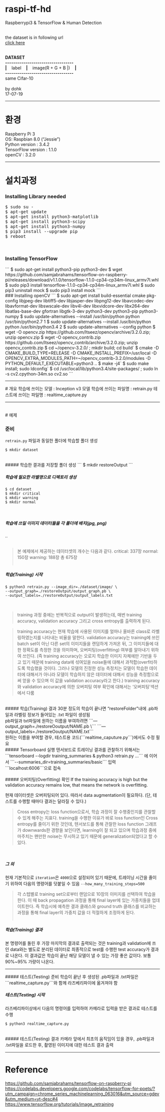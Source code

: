 # raspi-tf-hd
Raspberrypi3 &amp; TensorFlow &amp; Human Detection<br><br>

the dataset is in following url<br>
<a href="https://drive.google.com/open?id=0B1JtZvJSgzd1QW1yYVhGUU5QSkE">click here</a><br><br>


<strong>DATASET</strong><br>
<strong>----------------------------------</strong><br>
<strong>|</strong>&nbsp;&nbsp;&nbsp;&nbsp;label&nbsp;&nbsp;&nbsp;&nbsp;<strong>|</strong>&nbsp;&nbsp;&nbsp;&nbsp;image(R + G + B |)&nbsp;&nbsp;&nbsp;&nbsp;<strong>|</strong><br>
<strong>----------------------------------</strong><br>
same Cifar-10<br>
<br>
by dohk<br>
17-07-19<br>

<hr/>
<h1> 환경 </h1>
Raspberry Pi 3 <br>
OS: Raspbian 8.0 (“Jessie”)<br>
Python version : 3.4.2<br>
TensorFlow version : 1.1.0<br>
openCV : 3.2.0<br>
<hr/>
<h1> 설치과정</h1>

<h3> Installing Library needed </h3>
<pre>
$ sudo su -
$ apt-get update
$ apt-get install python3-matplotlib
$ apt-get install python3-scipy
$ apt-get install python3-numpy
$ pip3 install --upgrade pip
$ reboot
</pre>

<br>
<h3> Installing TensorFlow </h3>
```
$ sudo apt-get install python3-pip python3-dev
$ wget https://github.com/samjabrahams/tensorflow-on-raspberry-pi/releases/download/v1.1.0/tensorflow-1.1.0-cp34-cp34m-linux_armv7l.whl
$ sudo pip3 install tensorflow-1.1.0-cp34-cp34m-linux_armv7l.whl
$ sudo pip3 uninstall mock
$ sudo pip3 install mock
```
<br>
### Installing openCV
```
$ sudo apt-get install build-essential cmake pkg-config libjpeg-dev libtiff5-dev libjasper-dev libpng12-dev libavcodec-dev libavformat-dev libswscale-dev libv4l-dev libxvidcore-dev libx264-dev libatlas-base-dev gfortran libgtk-3-dev python3-dev python3-pip python3-numpy
$ sudo update-alternatives --install /usr/bin/python python /usr/bin/python2.7 1
$ sudo update-alternatives --install /usr/bin/python python /usr/bin/python3.4 2
$ sudo update-alternatives --config python
$ wget -O opencv.zip https://github.com/Itseez/opencv/archive/3.2.0.zip; unzip opencv.zip
$ wget -O opencv_contrib.zip https://github.com/Itseez/opencv_contrib/archive/3.2.0.zip; unzip opencv_contrib.zip
$ cd ~/opencv-3.2.0/ ; mkdir build; cd build`
$ cmake -D CMAKE_BUILD_TYPE=RELEASE -D CMAKE_INSTALL_PREFIX=/usr/local -D OPENCV_EXTRA_MODULES_PATH=~/opencv_contrib-3.2.0/modules -D PYTHON_DEFAULT_EXECUTABLE=python3 ..
$ make -j4`
$ sudo make install; sudo ldconfig`
$ cd /usr/local/lib/python3.4/site-packages/ ; sudo ln -s cv2.cpython-34m.so cv2.so
```
<br>
<hr/>
# 개요
학습에 쓰이는 모델 : Inception v3 모델
학습에 쓰이는 파일명 : retrain.py
테스트에 쓰이는 파일명 : realtime_capture.py
<hr/>
<br>
# 예제
<br>

### 준비
```retrain.py``` 파일과 동일한 폴더에 학습할 폴더 생성
```
$ mkdir dataset
```
<br>
##### 학습한 결과를 저장할 폴더 생성
```
$ mkdir restoreOutput
```
<br>

##### 학습에 필요한 라벨명으로 디렉토리 생성
```
$ cd dataset
$ mkdir critical
$ mkdir warning
$ mkdir normal
```
<br>

##### 학습에 쓰일 이미지 데이터들을 각 폴더에 배치(jpg, png)
..
<br>
<br>

> 본 예제에서 제공하는 데이터셋의 개수는 다음과 같다.
> critical: 337장
> normal: 150장
> warning: 188장
> 총 675장
<br><br>
##### 학습(Training) 시작
```
$ python3 retrain.py --image_dir=./dataset/image/ \
--output_graph=./restoreOutput/output_graph.pb \
--output_labels=./restoreOutput/output_labels.txt
```
<br>

> training 과정 중에는 반복적으로 output이 발생하는데, 매번 training accuracy, validation accuracy 그리고 cross entropy를 출력하게 된다.

> training accuracy는 현재 학습에 사용된 이미지를 얼마나 올바른 class로 라벨링하였는지를 나타내는 비율을 말한다.
> validation accuracy는 training에 쓰인 batch set이 아닌 다른 set의 이미지들을 랜덤하게 가져온 뒤, 그 이미지들에 대한 정확도를 측정한 것을 의미하며, 오버피팅(overfitting) 여부를 알아내기 위하여 쓰인다.
> (즉 training accuracy는 오로지 학습한 이미지 자체에만 기반을 두고 있기 때문에 training data에 섞여있을 noise들에 대해서 과적합(overfit)하도록 학습했을 것이다. 그러나 모델의 진정한 성능 측정치는 모델이 학습한 데이터에 대해서가 아니라 모델이 학습하지 않은 데이터에 대해서 성능을 측정함으로써 얻을 수 있으며 이 값을 validation accuracy라고 한다.)
> training accuracy와 validation accuracy에 의한 오버피팅 여부 확인에 대해서는 ‘오버피팅’섹션에서 다룸

<br>
##### 학습(Training) 결과
30분 정도의 학습이 끝나면 “restoreFolder"내에 .pb파일과 라벨링 정보가 들어있는 .txt 파일이 생성됨
<br>
pb파일과 txt파일에 원하는 이름을 부여하려면 
```—output_graph=./restoreOoutput/NAME.pb \```
```—output_labels=./restoreOoutput/NAME.txt```
<br>
원하는 이름을 부여할 경우, 테스트용 코드(```realtime_caputure.py```)에서도 수정 필요
<br>
##### Tensorboard 실행
텐서보드로 트레이닝 결과를 관찰하기 위해서는 
```tensorboard --logdir training_summaries & python3 retrain.py …``` 에 이어서 
```--summaries_dir=training_summaries/basic``` 입력
<br>
```localhost:6006```으로 접속
<br><br>
##### 오버피팅(Overfitting) 확인
If the training accuracy is high but the validation accuracy remains low, that means the network is overfitting.
<br>


현재 데이터셋은 오버피팅되어 있다. 따라서 data augmentation이 필요하다.
(단, 테스트를 수행할 때마다 결과는 달라질 수 있다.)
<br>
> Cross entropy는 loss function으로서, 학습 과정이 잘 수행중인지를 관찰할 수 있게 해주는 지표다.
> training을 수행한 이유가 바로 loss function인 Cross entropy를 줄이기 위한 것인데, 텐서보드를 통해 관찰한 loss function 그래프가 downwards한 경향을 보인다면, learning이 잘 되고 있으며 학습과정 중에 마주치는 왠만한 noise는 무시하고 있기 때문에 generalization되었다고 할 수 있다.
<br>

##### 그 외
현재 기본적으로 ```iteration```은 ```4000```으로 설정되어 있기 때문에, 트레이닝 시간을 줄이기 위하여 다음의 명령어를 덧붙일 수 있음
```--how_many_training_steps=500```
<br>
> 각 스텝별로 training set으로부터 랜덤으로 10장의 이미지를 선택하여 학습을 한다. 이 때 back propagation 과정을 통해 final layer에 있는 가중치들을 업데이트한다. 즉 학습시에 예측한 결과 클래스와 ground truth 클래스를 비교하는 과정을 통해 final layer의 가중치 값을 더 적절하게 조정하게 된다.
<br><br>

##### 학습(Training) 결과
본 명령어를 돌린 후 가장 마지막의 결과로 출력되는 것은 training과 validation에 쓰인 data와는 별도로 분리된 데이터로 최종적으로 test를 수행한 test accuracy가 결과로 나온다. 이 결과값은 학습이 끝난 해당 모델이 낼 수 있는 가장 좋은 값이다. 보통 90%~95% 가량이 나온다.
<br>
<hr/>
##### 테스트(Testing) 준비
학습이 끝난 후 생성된 .pb파일과 .txt파일은 ```realtime_capture.py```와 함께 라즈베리파이에 옮겨져야 함
<br>

##### 테스트(Testing) 시작
라즈베리파이상에서 다음의 명령어를 입력하여 카메라로 입력을 받은 결과로 테스트를 수행
```
$ python3 realtime_capture.py
```
<br>
##### 테스트(Testing) 결과
카메라 앞에서 최초의 움직임이 있을 경우, .pb파일과 .txt파일을 로드한 후,
촬영된 이미지에 대한 테스트 결과 출력
<hr/>

# Reference

https://github.com/samjabrahams/tensorflow-on-raspberry-pi
<br>
https://codelabs.developers.google.com/codelabs/tensorflow-for-poets/?utm_campaign=chrome_series_machinelearning_063016&utm_source=gdev&utm_medium=yt-desc#4
<br>
https://www.tensorflow.org/tutorials/image_retraining
